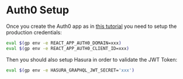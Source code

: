 # Auth0 Setup

Once you create the Auth0 app as in [this tutorial](https://marcopeg.com/2019/how-to-integrate-hasura-with-auth0)
you need to setup the production credentials:

```bash
eval $(gp env -e REACT_APP_AUTH0_DOMAIN=xxx)
eval $(gp env -e REACT_APP_AUTH0_CLIENT_ID=xxx)
```

Then you should also setup Hasura in order to validate the JWT Token:

```bash
eval $(gp env -e HASURA_GRAPHQL_JWT_SECRET='xxx')
```
